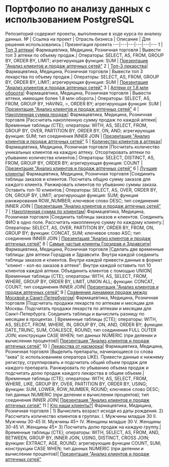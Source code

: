 # Портфолио по анализу данных с использованием PostgreSQL
Репозиторий содержит проекты, выполненные в ходе курса по анализу данных.
№ | Ссылка на проект | Отрасль бизнеса | Описание | Для решения использовались | Презентация проекта
---|---|---|---|---|---
1 | [Топ 3 аптеки](https://github.com/irina-nsk24/portfolio_SQL/blob/0f6a75fe22b4470dc05c3e66f6f0a63d707303a6/SQL_1_%D0%A2%D0%BE%D0%BF-3%20%D0%B0%D0%BF%D1%82%D0%B5%D0%BA%D0%B8.sql)| Фармацевтика, Медицина, Розничная торговля | Вывести топ 3 аптеки по объему продаж.| Операторы: SELECT, AS, FROM, GROUP BY, ORDER BY, LIMIT; агрегирующая функция: SUM | [Презентация "Анализ клиентов и продаж аптечных сетей"](https://drive.google.com/file/d/1qaKXCXgD76vFMHEQRLM20zVMie7jUaR9/view?usp=drive_link)
2 | [Топ-3 лекарства](https://github.com/irina-nsk24/portfolio_SQL/blob/0f6a75fe22b4470dc05c3e66f6f0a63d707303a6/SQL_2_%D0%A2%D0%BE%D0%BF-3%20%D0%BB%D0%B5%D0%BA%D0%B0%D1%80%D1%81%D1%82%D0%B2%D0%B0.sql)| Фармацевтика, Медицина, Розничная торговля | Вывести топ 3 лекарства по объему продаж.| Операторы: SELECT, AS, FROM, GROUP BY, ORDER BY, LIMIT; агрегирующая функция: SUM | [Презентация "Анализ клиентов и продаж аптечных сетей"](https://drive.google.com/file/d/1qaKXCXgD76vFMHEQRLM20zVMie7jUaR9/view?usp=drive_link)
3 | [Аптеки от 1.8 млн оборота](https://github.com/irina-nsk24/portfolio_SQL/blob/0f6a75fe22b4470dc05c3e66f6f0a63d707303a6/SQL_3_%D0%90%D0%BF%D1%82%D0%B5%D0%BA%D0%B8%20%D0%BE%D1%82%201.8%20%D0%BC%D0%BB%D0%BD%20.sql)| Фармацевтика, Медицина, Розничная торговля | Вывести аптеки, имеющие более 1.8 млн оборота.| Операторы: SELECT, AS, FROM, GROUP BY, HAVING, >, ORDER BY; агрегирующая функция: SUM | [Презентация "Анализ клиентов и продаж аптечных сетей"](https://drive.google.com/file/d/1qaKXCXgD76vFMHEQRLM20zVMie7jUaR9/view?usp=drive_link)
4 | [Накопленная сумма продаж](https://github.com/irina-nsk24/portfolio_SQL/blob/0f6a75fe22b4470dc05c3e66f6f0a63d707303a6/SQL_4_%D0%9D%D0%B0%D0%BA%D0%BE%D0%BF%D0%BB%D0%B5%D0%BD%D0%BD%D0%B0%D1%8F%20%D1%81%D1%83%D0%BC%D0%BC%D0%B0%20%D0%BF%D1%80%D0%BE%D0%B4%D0%B0%D0%B6.sql)| Фармацевтика, Медицина, Розничная торговля |Рассчитать накопленную сумму продаж по каждой аптеке| Временные таблицы (CTE); операторы: WITH, AS, SELECT, FROM, GROUP BY, OVER, PARTITION BY, ORDER BY, ON, AND; агрегирующая функция: SUM; тип соединения INNER JOIN | [Презентация "Анализ клиентов и продаж аптечных сетей"](https://drive.google.com/file/d/1qaKXCXgD76vFMHEQRLM20zVMie7jUaR9/view?usp=drive_link)
5 | [Количество клиентов в аптеках](https://github.com/irina-nsk24/portfolio_SQL/blob/0f6a75fe22b4470dc05c3e66f6f0a63d707303a6/SQL_5_%D0%9A%D0%BE%D0%BB%D0%B8%D1%87%D0%B5%D1%81%D1%82%D0%B2%D0%BE%20%D0%BA%D0%BB%D0%B8%D0%B5%D0%BD%D1%82%D0%BE%D0%B2%20%D0%B2%20%D0%B0%D0%BF%D1%82%D0%B5%D0%BA%D0%B0%D1%85.sql)| Фармацевтика, Медицина, Розничная торговля |Посчитать количество уникальных клиентов на каждую аптеку. Отсортировать аптеки по убыванию количества клиентов.| Операторы: SELECT, DISTINCT, AS, FROM, GROUP BY, ORDER BY; агрегирующая функция: COUNT | [Презентация "Анализ клиентов и продаж аптечных сетей"](https://drive.google.com/file/d/1qaKXCXgD76vFMHEQRLM20zVMie7jUaR9/view?usp=drive_link)
6 | [Лучшие клиенты](https://github.com/irina-nsk24/portfolio_SQL/blob/0f6a75fe22b4470dc05c3e66f6f0a63d707303a6/SQL_6_%D0%9B%D1%83%D1%87%D1%88%D0%B8%D0%B5%20%D0%BA%D0%BB%D0%B8%D0%B5%D0%BD%D1%82%D1%8B.sql)| Фармацевтика, Медицина, Розничная торговля |Соединить таблицы заказов и клиентов. Посчитать общую сумму заказов для каждого клиента. Ранжировать клиентов по убыванию суммы заказа. Оставить топ-10 клиентов.| Операторы: SELECT, AS, OVER, ORDER BY, ON, GROUP BY, LIMIT; агрегирующая функция: SUM; функция ранжирования ROW_NUMBER; ключевое слово DESC; тип соединения INNER JOIN  | [Презентация "Анализ клиентов и продаж аптечных сетей"](https://drive.google.com/file/d/1qaKXCXgD76vFMHEQRLM20zVMie7jUaR9/view?usp=drive_link)
7 | [Накопленная сумма по клиентам](https://github.com/irina-nsk24/portfolio_SQL/blob/0f6a75fe22b4470dc05c3e66f6f0a63d707303a6/SQL_7_%D0%9D%D0%B0%D0%BA%D0%BE%D0%BF%D0%BB%D0%B5%D0%BD%D0%BD%D0%B0%D1%8F%20%D1%81%D1%83%D0%BC%D0%BC%D0%B0%20%D0%BF%D0%BE%20%D0%BA%D0%BB%D0%B8%D0%B5%D0%BD%D1%82%D0%B0%D0%BC.sql)| Фармацевтика, Медицина, Розничная торговля |Соединить таблицы заказов и клиентов. Соединить ФИО в одно поле. Рассчитать накопленную сумму по каждому клиенту.| Операторы: SELECT, AS, OVER, PARTITION BY, ORDER BY, FROM, ON, GROUP BY; функции: CONCAT, SUM; ключевое слово ASC; тип соединения INNER JOIN  | [Презентация "Анализ клиентов и продаж аптечных сетей"](https://drive.google.com/file/d/1qaKXCXgD76vFMHEQRLM20zVMie7jUaR9/view?usp=drive_link)
8 | [Самые частые клиенты Горздрав и Здравсити](https://github.com/irina-nsk24/portfolio_SQL/blob/0f6a75fe22b4470dc05c3e66f6f0a63d707303a6/SQL_8_%D0%A7%D0%B0%D1%81%D1%82%D1%8B%D0%B5%20%D0%BA%D0%BB%D0%B8%D0%B5%D0%BD%D1%82%D1%8B%20%D0%93%D0%BE%D1%80%D0%B7%D0%B4%D1%80%D0%B0%D0%B2%20%D0%B8%20%D0%97%D0%B4%D1%80%D0%B0%D0%B2%D1%81%D0%B8%D1%82%D0%B8.sql)| Фармацевтика, Медицина, Розничная торговля |Сделать две временные таблицы: для аптеки Горздрав и Здравсити. Внутри каждой соединить таблицы заказов и клиентов. Внутри каждой привести данные в формат "клиент - кол-во заказов в аптеке". Внутри каждой оставить топ 10 клиентов каждой аптеки. Объединить клиентов с помощью UNION| Временные таблицы (CTE); операторы: WITH, AS, SELECT, FROM, WHERE, GROUP BY, ORDER BY, LIMIT, UNION ALL; функции: CONCAT, COUNT; тип соединения INNER JOIN| [Презентация "Анализ клиентов и продаж аптечных сетей"](https://drive.google.com/file/d/1qaKXCXgD76vFMHEQRLM20zVMie7jUaR9/view?usp=drive_link)
9 | [Сравнение динамики продаж между Москвой и Санкт-Петербургом](https://github.com/irina-nsk24/portfolio_SQL/blob/0f6a75fe22b4470dc05c3e66f6f0a63d707303a6/SQL_9_%D0%94%D0%B8%D0%BD%D0%B0%D0%BC%D0%B8%D0%BA%D0%B0%20%D0%BF%D1%80%D0%BE%D0%B4%D0%B0%D0%B6%20%D0%9C%D0%A1%D0%9A_%D0%A1%D0%9F%D0%91.sql)| Фармацевтика, Медицина, Розничная торговля |Подсчитать продажи лекарств по аптекам и месяцам для Москвы. Подсчитать продажи лекарств по аптекам и месяцам для Санкт-Петербурга. Соединить таблицы и вычислить разницу по месяцам в процентах. | Временные таблицы (CTE); операторы: WITH, AS, SELECT, FROM, WHERE, IN, GROUP BY, ON, AND, ORDER BY; функции: DATE_TRUNC, SUM, COALESCE, ROUND; тип соединения FULL OUTER JOIN; конструкции CASE WHEN; тип данных NUMERIC (при делении и вычислении процентов)| [Презентация "Анализ клиентов и продаж аптечных сетей"](https://drive.google.com/file/d/1qaKXCXgD76vFMHEQRLM20zVMie7jUaR9/view?usp=drive_link)
10 | [Лекарства от насморка](https://github.com/irina-nsk24/portfolio_SQL/blob/0f6a75fe22b4470dc05c3e66f6f0a63d707303a6/SQL_10_%D0%9B%D0%B5%D0%BA%D0%B0%D1%80%D1%81%D1%82%D0%B2%D0%B0%20%D0%BE%D1%82%20%D0%BD%D0%B0%D1%81%D0%BC%D0%BE%D1%80%D0%BA%D0%B0.sql)| Фармацевтика, Медицина, Розничная торговля |Выделить препараты, начинающиеся со слова “аква” (с использованием оператора LIKE). Привести данные к нижнему регистру, сгруппировать и подсчитать общий объем продаж для каждого препарата. Ранжировать по убыванию объема продаж и подсчитать долю продаж каждого лекарства в общем объеме.| Временные таблицы (CTE); операторы: WITH, AS, SELECT, FROM, WHERE, LIKE, GROUP BY, OVER, PARTITION BY, ORDER BY, USING; функции: SUM, LOWER, ROW_NUMBER, ROUND; ключевое слово DESC; тип данных NUMERIC (при делении и вычислении процентов); тип соединения INNER JOIN| [Презентация "Анализ клиентов и продаж аптечных сетей"](https://drive.google.com/file/d/1qaKXCXgD76vFMHEQRLM20zVMie7jUaR9/view?usp=drive_link)
11 | [Кто наши клиенты?](https://github.com/irina-nsk24/portfolio_SQL/blob/0f6a75fe22b4470dc05c3e66f6f0a63d707303a6/SQL_11_%D0%9A%D1%82%D0%BE%20%D0%BD%D0%B0%D1%88%D0%B8%20%D0%BA%D0%BB%D0%B8%D0%B5%D0%BD%D1%82%D1%8B.sql)| Фармацевтика, Медицина, Розничная торговля | 1) Вычислить возраст исходя из даты рождения. 2) Рассчитать количество клиентов в группах. I.   Мужчины младше 30	II.  Мужчины 30-45 	III. Мужчины 45+	IV.  Женщины младше 30	V.   Женщины 30-45	VI.  Женщины 45+ 3) Посчитать долю продаж на каждую группу.| Временные таблицы (CTE); операторы: WITH, SELECT, AS, FROM, AND, BETWEEN, GROUP BY, INNER JOIN, USING, DISTINCT, CROSS JOIN; функции: EXTRACT, AGE, ROUND; агрегирующие функции COUNT, SUM; конструкции CASE WHEN; тип данных NUMERIC (при делении и вычислении процентов)| [Презентация "Анализ клиентов и продаж аптечных сетей"](https://drive.google.com/file/d/1qaKXCXgD76vFMHEQRLM20zVMie7jUaR9/view?usp=drive_link)
